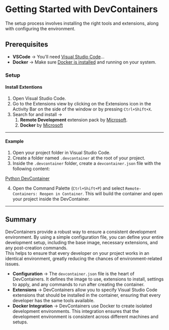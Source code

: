 # Getting Started with DevContainers

The setup process involves installing the right tools and extensions, along with configuring the environment.

## Prerequisites

- **VSCode** -> You'll need [Visual Studio Code](https://code.visualstudio.com/Download)...
- **Docker** -> Make sure [Docker is installed](docker-setup) and running on your system.

### Setup

#### Install Extentions

1. Open Visual Studio Code.
1. Go to the Extensions view by clicking on the Extensions icon in the Activity Bar on the side of the window or by pressing `Ctrl+Shift+X`.
1. Search for and install ->
   1. **Remote Development** extension pack by [Microsoft](https://marketplace.visualstudio.com/items?itemName=ms-vscode-remote.vscode-remote-extensionpack).
   1. **Docker** by [Microsoft](https://marketplace.visualstudio.com/items?itemName=ms-azuretools.vscode-docker)

---

#### Example

1. Open your project folder in Visual Studio Code.
2. Create a folder named `.devcontainer` at the root of your project.
3. Inside the `.devcontainer` folder, create a `devcontainer.json` file with the following content:

[Python DevContainer](https://raw.githubusercontent.com/DiagnosticsMonkey/DevContainer-Python/main/.devcontainer/devcontainer.json ':include :type=code')

4. Open the Command Palette (`Ctrl+Shift+P`) and select `Remote-Containers: Reopen in Container`. This will build the container and open your project inside the DevContainer.

---

## Summary

DevContainers provide a robust way to ensure a consistent development environment. By using a simple configuration file, you can define your entire development setup, including the base image, necessary extensions, and any post-creation commands.  
This helps to ensure that every developer on your project works in an identical environment, greatly reducing the chances of environment-related issues.

- **Configuration** -> The `devcontainer.json` file is the heart of DevContainers. It defines the image to use, extensions to install, settings to apply, and any commands to run after creating the container.
- **Extensions** -> DevContainers allow you to specify Visual Studio Code extensions that should be installed in the container, ensuring that every developer has the same tools available.
- **Docker Integration** -> DevContainers use Docker to create isolated development environments. This integration ensures that the development environment is consistent across different machines and setups.
